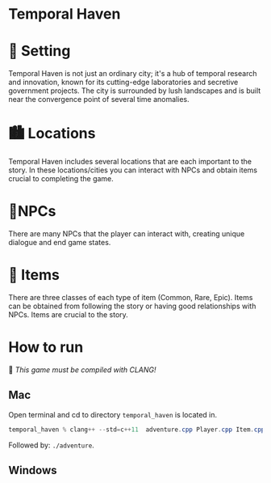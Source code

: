 # Temporal Haven

# 📜 Setting

Temporal Haven is not just an ordinary city; it's a hub of temporal research and innovation, known for its cutting-edge laboratories and secretive government projects. The city is surrounded by lush landscapes and is built near the convergence point of several time anomalies.

# 🏙 Locations

Temporal Haven includes several locations that are each important to the story. In these locations/cities you can interact with NPCs and obtain items crucial to completing the game.

# 🧍NPCs

There are many NPCs that the player can interact with, creating unique dialogue and end game states.

# 🔧 Items

There are three classes of each type of item (Common, Rare, Epic). Items can be obtained from following the story or having good relationships with NPCs. Items are crucial to the story.

# How to run

🚨 *This game must be compiled with CLANG!*

## Mac

Open terminal and cd to directory `temporal_haven` is located in.

```powershell
temporal_haven % clang++ --std=c++11  adventure.cpp Player.cpp Item.cpp Backpack.cpp Location.cpp Locations.cpp Npc.cpp -o adventure
```

Followed by: `./adventure`.

## Windows